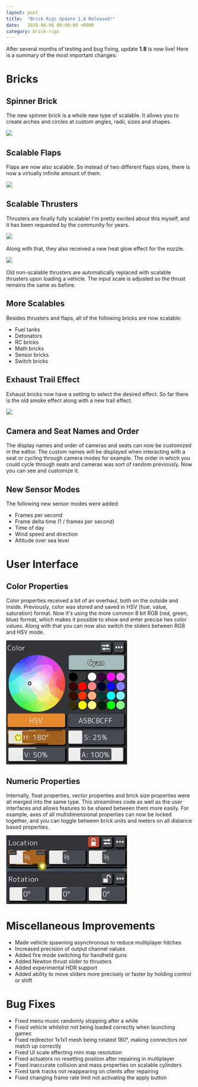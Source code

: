 ```yaml
---
layout: post
title:  "Brick Rigs Update 1.8 Released!"
date:   2025-06-06 00:00:00 +0000
category: brick-rigs
---
```

After several months of testing and bug fixing, update **1.8** is now live! Here is a summary of the most important changes:

# Bricks

## Spinner Brick

The new spinner brick is a whole new type of scalable. It allows you to create arches and circles at custom angles, radii, sizes and shapes.

![](/assets/spinner-bricks/spinner-demo.gif)

## Scalable Flaps

Flaps are now also scalable. So instead of two different flaps sizes, there is now a virtually infinite amount of them.

![](/assets/scalable-flaps/working-flaps.gif)

## Scalable Thrusters

Thrusters are finally fully scalable! I'm pretty excited about this myself, and it has been requested by the community for years.

![](/assets/update-1-8/scalable-thrusters.gif)

Along with that, they also received a new heat glow effect for the nozzle.

![](/assets/update-1-8/thruster-glow.gif)

Old non-scalable thrusters are automatically replaced with scalable thrusters upon loading a vehicle. The input scale is adjusted so the thrust remains the same as before.

## More Scalables

Besides thrusters and flaps, all of the following bricks are now scalable:
- Fuel tanks
- Detonators
- RC bricks
- Math bricks
- Sensor bricks
- Switch bricks

## Exhaust Trail Effect

Exhaust bricks now have a setting to select the desired effect. So far there is the old smoke effect along with a new trail effect.

![](/assets/update-1-8/exhaust-effects.gif)

## Camera and Seat Names and Order

The display names and order of cameras and seats can now be customized in the editor. The custom names will be displayed when interacting with a seat or cycling through camera modes for example. The order in which you could cycle through seats and cameras was sort of random previously. Now you can see and customize it.

## New Sensor Modes

The following new sensor modes were added:
- Frames per second
- Frame delta time (1 / frames per second)
- Time of day
- Wind speed and direction
- Altitude over sea level

# User Interface

## Color Properties

Color properties received a bit of an overhaul, both on the outside and inside. Previously, color was stored and saved in HSV (hue, value, saturation) format. Now it's using the more common 8 bit RGB (red, green, blue) format, which makes it possible to show and enter precise hex color values. Along with that you can now also switch the sliders between RGB and HSV mode.

![](/assets/update-1-8/color-property.gif)

## Numeric Properties

Internally, float properties, vector properties and brick size properties were all merged into the same type. This streamlines code as well as the user interfaces and allows features to be shared between them more easily. For example, axes of all multidimensional properties can now be locked together, and you can toggle between brick units and meters on all distance based properties.

![](/assets/update-1-8/numeric-properties.gif)

# Miscellaneous Improvements

- Made vehicle spawning asynchronous to reduce multiplayer hitches
- Increased precision of output channel values
- Added fire mode switching for handheld guns
- Added Newton thrust slider to thrusters
- Added experimental HDR support
- Added ability to move sliders more precisely or faster by holding control or shift

# Bug Fixes

- Fixed menu music randomly stopping after a while
- Fixed vehicle whitelist not being loaded correctly when launching gamec
- Fixed redirector 1x1x1 mesh being rotated 180°, making connectors not match up correctly
- Fixed UI scale affecting mini map resolution
- Fixed actuators no resetting position after repairing in multiplayer
- Fixed inaccurate collision and mass properties on scalable cylinders
- Fixed tank tracks not reappearing on clients after repairing
- Fixed changing frame rate limit not activating the apply button
